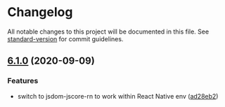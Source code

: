 # Changelog

All notable changes to this project will be documented in this file. See [standard-version](https://github.com/conventional-changelog/standard-version) for commit guidelines.

## [6.1.0](https://github.com/gmaclennan/turndown-rn/compare/v6.0.0...v6.1.0) (2020-09-09)


### Features

* switch to jsdom-jscore-rn to work within React Native env ([ad28eb2](https://github.com/gmaclennan/turndown-rn/commit/ad28eb23e1c572da546e05c063fff5a0ecf8498f))
